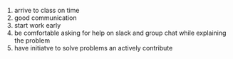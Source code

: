 1. arrive to class on time
2. good communication
3. start work early
4. be comfortable asking for help on slack and group chat while explaining the problem
5. have initiatve to solve problems an actively contribute

